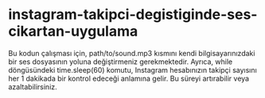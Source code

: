 # instagram-takipci-degistiginde-ses-cikartan-uygulama

Bu kodun çalışması için, path/to/sound.mp3 kısmını kendi bilgisayarınızdaki bir ses dosyasının yoluna değiştirmeniz gerekmektedir. Ayrıca, while döngüsündeki time.sleep(60) komutu, Instagram hesabınızın takipçi sayısını her 1 dakikada bir kontrol edeceği anlamına gelir. Bu süreyi artırabilir veya azaltabilirsiniz.
